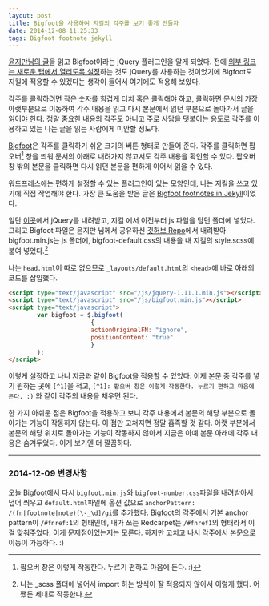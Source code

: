 ```yaml
---
layout: post
title: Bigfoot을 사용하여 지킬의 각주를 보기 좋게 만들자
date: 2014-12-08 11:25:33
tags: Bigfoot footnote jekyll
---
```

[윤지만님의 글](http://yoonjiman.net/2014/12/07/bigfoot/ "블로그의 각주를 멋지게 만들어 주는 Bigfoot - Yoon Jiman")을  읽고 Bigfoot이라는 jQuery 플러그인을 알게 되었다. 전에 [외부 링크는 새로운 탭에서 열리도록 설정](http://halryang.github.io/Open-external-link-in-new-tab/ "jquery를 이용해서 외부 링크를 새 탭에서 열기 :: 한량의 Jekyll 블로그")하는 것도 jQuery를 사용하는 것이었기에 Bigfoot도 지킬에 적용할 수 있겠다는 생각이 들어서 여기에도 적용해 보았다.

각주를 클릭하려면 작은 숫자를 힘겹게 터치 혹은 클릭해야 하고, 클릭하면 문서의 가장 아랫부분으로 이동하여 각주 내용을 읽고 다시 본문에서 읽던 부분으로 돌아가서 글을 읽어야 한다. 정말 중요한 내용의 각주도 아니고 주로 사담을 덧붙이는 용도로 각주를 이용하고 있는 나는 글을 읽는 사람에게 미안할 정도다.

[Bigfoot](http://www.bigfootjs.com/ "bigfoot.js")은 각주를 클릭하기 쉬운 크기의 버튼 형태로 만들어 준다. 각주를 클릭하면 팝오버[^1] 창을 띄워 문서의 아래로 내려가지 않고서도 각주 내용을 확인할 수 있다. 팝오버 창 밖의 본문을 클릭하면 다시 읽던 본문을 편하게 이어서 읽을 수 있다.

워드프레스에는 편하게 설정할 수 있는 플러그인이 있는 모양인데, 나는 지킬을 쓰고 있기에 직접 작업해야 한다. 가장 큰 도움을 받은 글은 [Bigfoot footnotes in Jekyll](http://sherifsoliman.com/2014/11/07/Bigfoot%20in%20Jekyll/ "Bigfoot footnotes in Jekyll")이었다.

일단 [이곳](http://jquery.com/download/)에서 jQuery를 내려받고, 지킬 에서 이전부터 js 파일을 담던 폴더에 넣었다. 그리고 Bigfoot 파일은 윤지만 님께서 공유하신 [깃허브 Repo](https://gist.github.com/ilazakis/550767c780cc5a6d625e)에서 내려받아 bigfoot.min.js는 js 폴더에, bigfoot-default.css의 내용을 내 지킬의 style.scss에 붙여 넣었다.[^2]

나는 `head.html`이 따로 없으므로 `_layouts/default.html`의 `<head>`에 바로 아래의 코드를 삽입했다.

```html
<script type="text/javascript" src="/js/jquery-1.11.1.min.js"></script>
<script type="text/javascript" src="/js/bigfoot.min.js"></script>
<script type="text/javascript">
        var bigfoot = $.bigfoot(
                       {
                       actionOriginalFN: "ignore",
                       positionContent: "true"
                       }
        );
</script>
```

이렇게 설정하고 나니 지금과 같이 Bigfoot을 적용할 수 있었다. 이제 본문 중 각주를 넣기 원하는 곳에 `[^1]`을 적고, `[^1]: 팝오버 창은 이렇게 작동한다. 누르기 편하고 마음에 든다. :)` 와 같이 각주의 내용을 채우면 된다.

한 가지 아쉬운 점은 Bigfoot을 적용하고 보니 각주 내용에서 본문의 해당 부분으로 돌아가는 기능이 작동하지 않는다. 이 점만 고쳐지면 정말 흡족할 것 같다. 아랫 부분에서 본문의 해당 위치로 돌아가는 기능이 작동하지 않아서 지금은 아예 본문 아래에 각주 내용은 숨겨두었다. 이게 보기엔 더 깔끔하다.

***

### 2014-12-09 **변경사항**

오늘 [Bigfoot](http://www.bigfootjs.com/ "bigfoot.js")에서 다시 `bigfoot.min.js`와 `bigfoot-number.css`파일을 내려받아서 덮어 씌우고 `default.html`파일에 옵션 값으로 `anchorPattern: /(fn|footnote|note)[\-_\d]/gi`를 추가했다. Bigfoot의 각주에서 기본 anchor pattern이 `/#fnref:1`의 형태인데, 내가 쓰는 Redcarpet는 `/#fnref1`의 형태라서 이걸 맞춰주었다. 이게 문제점이었는지는 모른다. 하지만 고치고 나서 각주에서 본문으로 이동이 가능하다. :)

[^1]: 팝오버 창은 이렇게 작동한다. 누르기 편하고 마음에 든다. :)

[^2]: 나는 _scss 폴더에 넣어서 import 하는 방식이 잘 적용되지 않아서 이렇게 했다. 어쨌든 제대로 작동한다.